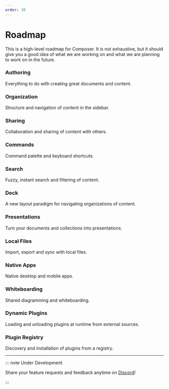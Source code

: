 ```yaml
---
order: 30
---
```


# Roadmap

This is a high-level roadmap for Composer. It is not exhaustive, but it should give you a good idea of what we are working on and what we are planning to work on in the future.

### Authoring

Everything to do with creating great documents and content.

### Organization

Structure and navigation of content in the sidebar.

### Sharing

Collaboration and sharing of content with others.

### Commands

Command palette and keyboard shortcuts.

### Search

Fuzzy, instant search and filtering of content.

### Deck

A new layout paradigm for navigating organizations of content.

### Presentations

Turn your documents and collections into presentations.

### Local Files

Import, export and sync with local files.

### Native Apps

Native desktop and mobile apps.

### Whiteboarding

Shared diagramming and whiteboarding.

### Dynamic Plugins

Loading and unloading plugins at runtime from external sources.

### Plugin Registry

Discovery and installation of plugins from a registry.

---

::: note Under Development 

Share your feature requests and feedback anytime on [Discord](https://discord.gg/eXVfryv3sW)!

:::